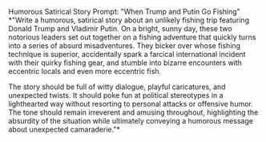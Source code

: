 Humorous Satirical Story Prompt: "When Trump and Putin Go Fishing"
*"Write a humorous, satirical story about an unlikely fishing trip featuring Donald Trump and Vladimir Putin. On a bright, sunny day, these two notorious leaders set out together on a fishing adventure that quickly turns into a series of absurd misadventures. They bicker over whose fishing technique is superior, accidentally spark a farcical international incident with their quirky fishing gear, and stumble into bizarre encounters with eccentric locals and even more eccentric fish.

The story should be full of witty dialogue, playful caricatures, and unexpected twists. It should poke fun at political stereotypes in a lighthearted way without resorting to personal attacks or offensive humor. The tone should remain irreverent and amusing throughout, highlighting the absurdity of the situation while ultimately conveying a humorous message about unexpected camaraderie."*
